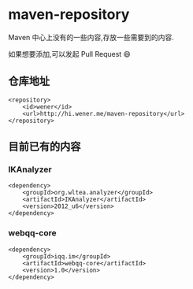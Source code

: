 maven-repository
================

Maven 中心上没有的一些内容,存放一些需要到的内容.

如果想要添加,可以发起 Pull Request :smile:

仓库地址
-------
```
<repository>
	<id>wener</id>
	<url>http://hi.wener.me/maven-repository</url>
</repository>
```

目前已有的内容
-------------

### IKAnalyzer
```
<dependency>
	<groupId>org.wltea.analyzer</groupId>
	<artifactId>IKAnalyzer</artifactId>
	<version>2012_u6</version>
</dependency>
```

### webqq-core
```
<dependency>
	<groupId>iqq.im</groupId>
	<artifactId>webqq-core</artifactId>
	<version>1.0</version>
</dependency>
```